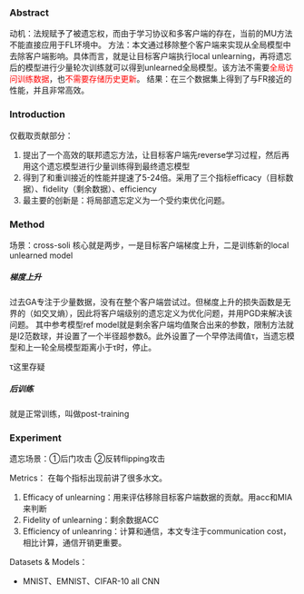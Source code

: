 ### Abstract
动机：法规赋予了被遗忘权，而由于学习协议和多客户端的存在，当前的MU方法不能直接应用于FL环境中。
方法：本文通过移除整个客户端来实现从全局模型中去除客户端影响。具体而言，就是让目标客户端执行local unlearning，再将遗忘后的模型进行少量轮次训练就可以得到unlearned全局模型。该方法不需要<font color="#ff0000">全局访问训练数据</font>，也<font color="#ff0000">不需要存储历史更新</font>。
结果：在三个数据集上得到了与FR接近的性能，并且非常高效。

### Introduction

仅截取贡献部分：
1. 提出了一个高效的联邦遗忘方法，让目标客户端先reverse学习过程，然后再用这个遗忘模型进行少量训练得到最终遗忘模型
2. 得到了和重训接近的性能并提速了5-24倍。采用了三个指标efficacy（目标数据）、fidelity（剩余数据）、efficiency
3. 最主要的创新是：将局部遗忘定义为一个受约束优化问题。

### Method
场景：cross-soli
核心就是两步，一是目标客户端梯度上升，二是训练新的local unlearned model

##### 梯度上升
过去GA专注于少量数据，没有在整个客户端尝试过。但梯度上升的损失函数是无界的（如交叉熵），因此将客户端级别的遗忘定义为优化问题，并用PGD来解决该问题。
其中参考模型ref model就是剩余客户端均值聚合出来的参数，限制方法就是l2范数球，并设置了一个半径超参数δ。此外设置了一个早停法阈值τ，当遗忘模型和上一轮全局模型距离小于τ时，停止。

τ这里存疑

##### 后训练
就是正常训练，叫做post-training


### Experiment
遗忘场景：①后门攻击 ②反转flipping攻击

Metrics：
在每个指标出现前讲了很多水文。
1. Efficacy of unlearning：用来评估移除目标客户端数据的贡献。用acc和MIA来判断
2. Fidelity of unlearning：剩余数据ACC
3. Efficiency of unleanring：计算和通信，本文专注于communication cost，相比计算，通信开销更重要。

Datasets & Models：
+ MNIST、EMNIST、CIFAR-10 all CNN

